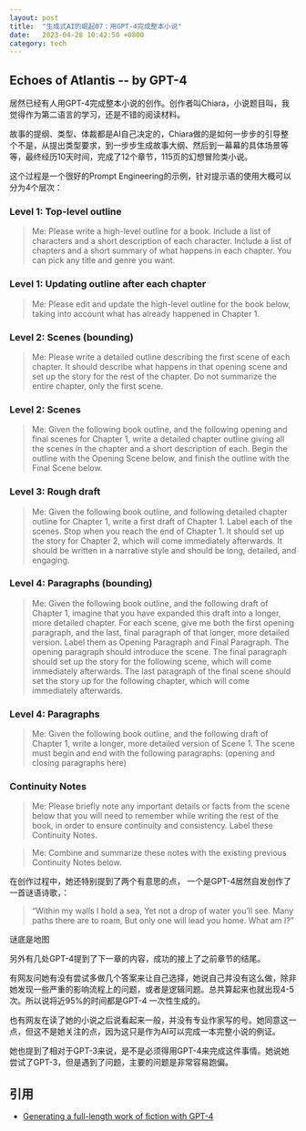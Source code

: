 ```yaml
---
layout: post
title:  "生成式AI的崛起07：用GPT-4完成整本小说"
date:   2023-04-28 10:42:50 +0800
category: tech
---
```


## Echoes of Atlantis -- by GPT-4

居然已经有人用GPT-4完成整本小说的创作。创作者叫Chiara，小说题目叫<Echoes of Atlantis>，我觉得作为第二语言的学习，还是不错的阅读材料。

故事的提纲、类型、体裁都是AI自己决定的，Chiara做的是如何一步步的引导整个不是，从提出类型要求，到一步步生成故事大纲、然后到一幕幕的具体场景等等，最终经历10天时间，完成了12个章节，115页的幻想冒险类小说。 

这个过程是一个很好的Prompt Engineering的示例，针对提示语的使用大概可以分为4个层次：

### Level 1: Top-level outline

> Me: Please write a high-level outline for a book. Include a list of characters and a short description of each character. Include a list of chapters and a short summary of what happens in each chapter. You can pick any title and genre you want.

### Level 1: Updating outline after each chapter

> Me: Please edit and update the high-level outline for the book below, taking into account what has already happened in Chapter 1.

### Level 2: Scenes (bounding)

> Me: Please write a detailed outline describing the first scene of each chapter. It should describe what happens in that opening scene and set up the story for the rest of the chapter. Do not summarize the entire chapter, only the first scene.

### Level 2: Scenes

> Me: Given the following book outline, and the following opening and final scenes for Chapter 1, write a detailed chapter outline giving all the scenes in the chapter and a short description of each. Begin the outline with the Opening Scene below, and finish the outline with the Final Scene below.

### Level 3: Rough draft

> Me: Given the following book outline, and following detailed chapter outline for Chapter 1, write a first draft of Chapter 1. Label each of the scenes. Stop when you reach the end of Chapter 1. It should set up the story for Chapter 2, which will come immediately afterwards. It should be written in a narrative style and should be long, detailed, and engaging.

### Level 4: Paragraphs (bounding)

> Me: Given the following book outline, and the following draft of Chapter 1, imagine that you have expanded this draft into a longer, more detailed chapter. For each scene, give me both the first opening paragraph, and the last, final paragraph of that longer, more detailed version. Label them as Opening Paragraph and Final Paragraph. The opening paragraph should introduce the scene. The final paragraph should set up the story for the following scene, which will come immediately afterwards. The last paragraph of the final scene should set the story up for the following chapter, which will come immediately afterwards.

### Level 4: Paragraphs

> Me: Given the following book outline, and the following draft of Chapter 1, write a longer, more detailed version of Scene 1. The scene must begin and end with the following paragraphs: (opening and closing paragraphs here)

### Continuity Notes

> Me: Please briefly note any important details or facts from the scene below that you will need to remember while writing the rest of the book, in order to ensure continuity and consistency. Label these Continuity Notes.

> Me: Combine and summarize these notes with the existing previous Continuity Notes below.

在创作过程中，她还特别提到了两个有意思的点， 一个是GPT-4居然自发创作了一首谜语诗歌，：

> “Within my walls I hold a sea,
Yet not a drop of water you’ll see.
Many paths there are to roam,
But only one will lead you home.
What am I?”

谜底是地图

另外有几处GPT-4提到了下一章的内容，成功的接上了之前章节的结尾。

有网友问她有没有尝试多做几个答案来让自己选择，她说自己并没有这么做，除非她发现一些严重的影响流程上的问题，或者是逻辑问题。总共算起来也就出现4-5次。所以说将近95%的时间都是GPT-4 一次性生成的。 

也有网友在读了她的小说之后说看起来一般，并没有专业作家写的号。她同意这一点，但这不是她关注的点，因为这只是作为AI可以完成一本完整小说的例证。

她也提到了相对于GPT-3来说，是不是必须得用GPT-4来完成这件事情。她说她尝试了GPT-3，但是遇到了问题，主要的问题是非常容易跑偏。

## 引用

- [Generating a full-length work of fiction with GPT-4](https://medium.com/@chiaracoetzee/generating-a-full-length-work-of-fiction-with-gpt-4-4052cfeddef3)